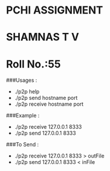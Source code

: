# PCHI ASSIGNMENT
# SHAMNAS T V
# Roll No.:55
###Usages :
- ./p2p help
- ./p2p send hostname port
- ./p2p receive hostname port

###Example : 
- ./p2p receive 127.0.0.1 8333
- ./p2p send 127.0.0.1 8333

###To Send :
- ./p2p receive 127.0.0.1 8333 > outFile
- ./p2p send 127.0.0.1 8333 < inFile
